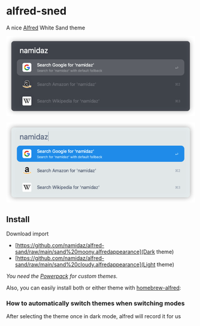# alfred-sned
A nice [Alfred](https://www.alfredapp.com) White Sand theme

![moony](./images/moony.png)

![cloudy](./images/cloudy.png)

## Install 

Download import

- [https://github.com/namidaz/alfred-sand/raw/main/sand%20moony.alfredappearance](Dark theme)
- [https://github.com/namidaz/alfred-sand/raw/main/sand%20cloudy.alfredappearance](Light theme)



*You need the [Powerpack](https://www.alfredapp.com/powerpack/) for custom themes.*


Also, you can easily install both or either theme with [homebrew-alfred](https://github.com/danielbayley/homebrew-alfred):


### How to automatically switch themes when switching modes

After selecting the theme once in dark mode, alfred will record it for us







